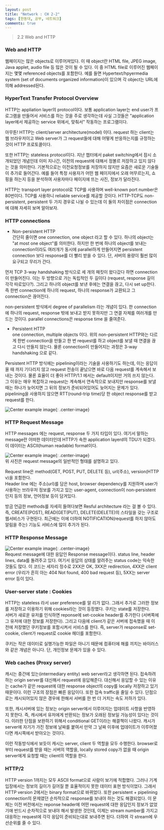 ```yaml
---
layout: post
title: "Network : CH 2-2"
tags: [한동대, 공부, 네트워크]
comments: true
---
```


> 2.2 Web and HTTP  

### Web and HTTP  
웹페이지는 많은 objects로 이루어져있다. 이 때 object란 HTML file, JPEG image, Java applet, audio file 등 많은 것이 될 수 있다. 이 중 HTML file로 이루어진 웹페이지는 몇몇 referenced objects를 포함한다. 예를 들면 Hypertext/hpyermedia system (set of documents organized information)이 있으며 각 object는 URL에 의해 addressed된다.  

### HyperText Transfer Protocol Overview  
HTTP는 appliation layer의 protocol이다. 보통 application layer는 end user가 프로그램을 만들어서 서비스를 하는 것을 주로 생각하는데 사실 그것들은 "application layer에서 제공하는 service 위에서, 맞춰서" 작동하는 프로그램이다.  

아무튼! HTTP는 client/server architecture(model) 이다. request 하는 client는 웹 브라우저이고 Web server가 그 request들에 대해 어떻게 반응하는지를 규정하는 것이 HTTP 프로토콜이다.  

또한 HTTP는 stateless protocol이다. 지난 챕터에서 paket switching에서 잠시 소개되었던 개념인데 이미 지나간, 이전의 request에 대해서 정볼르 저장하고 있지 않다는 것을 의미한다. 기본적으로는 이전요청정보를 저장하지 않지만 요즘은 새로운 기술들이 추가로 들어간다. 예를 들어 특정 사용자가 어떤 웹 페이지에서 오래 머무르는지, 쇼핑을 하는지 등을 분석하여 사용자마다 페이지에 뜨는 사진, 정보가 달라진다.  

HTTP는 transport layer protocol로 TCP를 사용하며 well-known port number은 80번이다. TCP를 사용하니 reliable service를 제공할 것이다. HTTP-TCP도 non-persistent, persistent 두 가지 경우로 나뉠 수 있는데 이 둘의 차이점은 connection에 대해 자세히 보며 알아보자.  

### HTTP connections  
- Non-persistent HTTP  
간단히 줄이면 one connection, one object 라고 할 수 있다. 하나의 object는 "at most one object"를 의미한다. 하지만 한 번에 하나의 object를 보내는 connection이라도 여러개가 동시에 parallel하게 만들어지면 persistent connection 보다 response를 더 빨리 받을 수 있다. 단, 서버의 용량이 훨씬 많이 요구되고 무리가 간다.  

먼저 TCP 3-way handshaking 방식으로 세 개의 패킷이 왔다갔다 하면 connection이 만들어진다. 이는 두 방향으로 가는 독립적인 두 길이다 (request, response 길이 각각 따로있다?). 그리고 하나의 object를 보낸 후에는 연결을 끊고, 다시 set up한다. 즉 한번 connection에 하나의 request, 하나의 response가 교환되고 그 connection은 끊어진다.  

non-persistent 방식에서 degree of parallelism 라는 개념이 있다. 한 connection에 하나의 request, response 밖에 보내고 받지 못하지만 그 연결 자체를 여러개를 만드는 것이다. parallel connections은 response time 을 줄여준다.  

- Persistent HTTP  
one connection, multiple objects 이다. 위의 non-persistent HTTP와는 다르게 한번 connection을 만들고 한 번 request를 하고 object를 보낼 때 연결을 끊고 다시 만들지 않는다. 물론 connection이 만들어지는 과정은 3-way handshaking 으로 같다.  

Persistent HTTP 방식에는 pipelining이라는 기술을 사용하기도 하는데, 이는 응답이 올 때 까지 기다리지 않고 request 전송이 끝났으면 바로 다음 request를 계속해서 보내는 것이다. 물론 효율이 더 좋아 HTTP/1.1 에서는 default이지만 거의 쓰지 않는다. 그 이유는 매우 복잡하고 request는 계속해서 연속적으로 보내지만 response를 보낼 때는 하나가 늦어지면 그 뒤의 정보가 준비되어있어도 늦어지는 문제가 있다. pipelining을 사용하지 않으면 RTT(round-trip time)당 한 object response를 받고 request를 한다.  

![Center example image](https://user-images.githubusercontent.com/35067611/65246627-edb95900-db29-11e9-8c6c-4e47760124c3.png "Center"){: .center-image}  

### HTTP Request Message  
HTTP messages 에는 request, response 두 가지 타입이 있다. 여기서 말하는 message란 어떠한 데이터인데 HTTP가 속한 application layerd의 TDU가 되겠다. 이 데이터는 ASCII(human readable) format이다.  

![Center example image](https://user-images.githubusercontent.com/35067611/65488147-654d0680-dee3-11e9-89e6-1a397a6b4689.png "Center"){: .center-image}  
위 사진은 request message의 일반적인 형태를 설명하고 있다.  

Request line은 method(GET, POST, PUT, DELETE 등), url(주소), version(HTTP v)을 포함한다.  
Header line 에는 주소(url)를 담은 host, browser dependency를 지원하며 user가 사용하는 브라우저 정보를 가지고 있는 user-agent, connection이 non-persistent인지 등의 정보, 언어정보 등이 담겨있다.  

방금 언급한 methods를 자세히 들여다보면 Resful architecture 라는 걸 볼 수 있다. 즉, CREATE(POST), READ(GET(PUT), DELETE(DELETE)의 스타일을 갖는 구조로 웹서비스가 구현된다. 최근에는 이에 더하여 NOTIFICATION(request를 하지 않아도 알림을 주는) 기능도 서비스에 많이 추가가 된다.  

### HTTP Response Message  
![Center example image](https://user-images.githubusercontent.com/35067611/65530938-d6b4a580-df33-11e9-86cf-8c61e62411f2.png "Center"){: .center-image}  
Request message에 대한 응답인 Response message이다. status line, header lines, data를 돌려주고 있다. 여기서 응답의 상태를 알려주는 status code는 익숙한 것들도 많다. 이 코드는 세자리 정수로 2XX은 OK, 3XX은 redirection, 4XX은 client error (우리가 흔히 아는 404 Not found, 400 bad request 등), 5XX는 server error 등이 있다.  

### User-server state : Cookies  
HTTP는 stateless 라서 user preference를 알 리가 없다. 그래서 추가로 그러한 정보를 저장하고 이용하기 위해 cookies라는 것이 등장했다. 쿠키는 state를 저장한다.  
서버가 새로운 유저를 인식하면 reponse에 set-cookie header를 추가한다 (서버쪽에 그 유저에 대한 정보를 저장한다). 그리고 다음에 client가 같은 서버에 접속했을 때 이전에 저장했던 쿠키정보를 포함시켜서 서비스를 한다. 즉, server가 response로 set-cookie, client가 request로 cookie 헤더를 포함한다. 

쿠키는 작은 데이터로 실행가능한 파일은 아니기 때문에 컴퓨터에 해를 끼치는 바이러스와 같은 개념은 아니다. 단, 개인정보 문제가 있을 수 있다. 

### Web caches (Proxy server)  
캐시는 중간에 있는(intermediary entity) web server라고 생각하면 된다. 접속하려 하는 origin server를 대신해서 request에 응답해준다. 대신해서 응답할 수 있는 이유는 cache가 같은 request에 대한 response object의 copy를 locally 저장하고 있기 때문이다. 이런 구조의 장점은 빠른 응답이다. 또한 접속 traffic을 줄일 수 있다. 단점으로는 캐시되어있지 않은 경우에 한해서 서버를 한 번 더 거치는 속도 저하가 있다.  

또한, 캐시서버에 있는 정보는 origin server에서 이루어지는 업데이트 사항을 반영하지 못한다. 즉, 캐시에서 유저에게 반환되는 정보가 오래된 정보일 가능성이 있다는 것이다. 이러한 단점을 보완하기 위해서 conditional GET이라는 해결책이 나왔다. 캐시가 server에 자기가 가진 정보에 날짜를 붙여서 만약 그 날짜 이후에 업데이트가 이루어졌다면 캐시쪽에서 받아오는 것이다.  

이런 작동방식에서 보듯이 캐시는 server, client 두 역할을 모두 수행한다. browser로부터 request를 받을 때는 서버의 역할을, locally stored copy가 없을 때 origin server에게 요청할 때는 client의 역할을 한다.  

### HTTP/2  
HTTP version 1까지는 모두 ASCII format으로 사람이 보기에 적합했다. 그러나 기계입장에서는 정보의 길이가 길어질 뿐 효율적이지 못한 데이터 표현 방식이었다. 그래서 HTTP version 2에서는 binary format으로 바뀌었다. 
또한 persistent + pipelining connection의 문제였던 순차적으로 response를 보내야 하는 것도 해결되었다. 이 문제는 이전 버전에서는 reponse header에 어떤 request에 대한 응답인지 정보가 없었기애 반드시 순차적으로 보내야 해서 발생한 것인데, 이제는 stream number를 가지고 대응하는 request에 각각 응답이 준비되는대로 보내주면 된다. 더하여 각 stream에 우선순위를 줄 수 있다.  